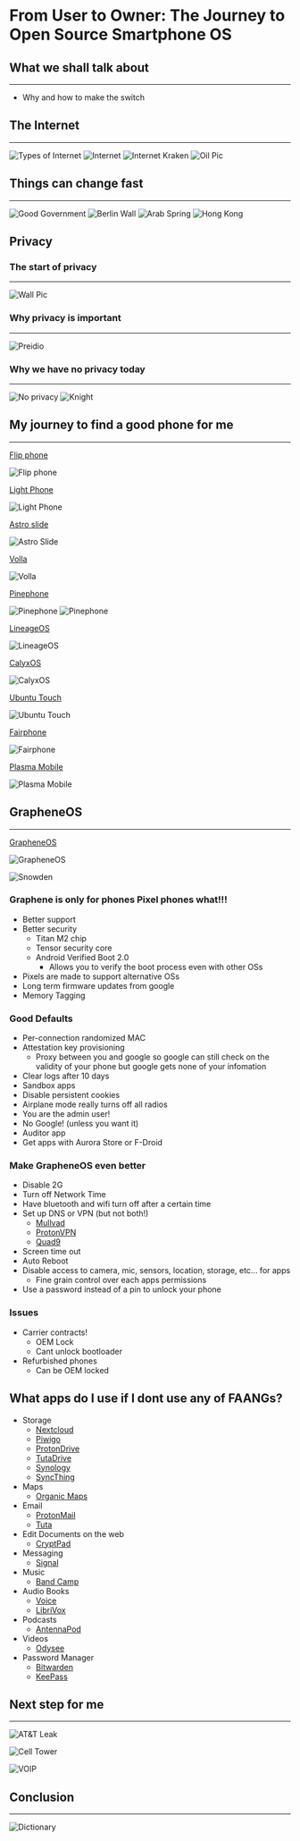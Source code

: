#  From User to Owner: The Journey to Open Source Smartphone OS

## What we shall talk about

-----------

- Why and how to make the switch

## The Internet

-----------

![Types of Internet](images/p2p-network-vs-server.jpg)
![Internet](images/internet.png)
![Internet Kraken](images/internetkraken.jpg)
![Oil Pic](images/Standard_oil_octopus_loc_color.jpg)

## Things can change fast

-----------

![Good Government](images/goodgov.jpg)
![Berlin Wall](images/berlin.jpg)
![Arab Spring](images/arabspring.jpg)
![Hong Kong](images/hongkongriots.jpg)

## Privacy

### The start of privacy

-----------

![Wall Pic](images/wall.jpg)

### Why privacy is important

-----------

![Preidio](images/Presidio-modelo2.JPG)

### Why we have no privacy today

-----------

![No privacy](images/noprivacy.jpg)
![Knight](images/knight.jpg)

## My journey to find a good phone for me

-----------

[Flip phone](https://www.hmd.com/en_us/nokia-2780-flip?sku=16WNDR11A01)

![Flip phone](images/nokia.jpg)

[Light Phone](https://www.thelightphone.com/shop/products/light-phone-ii-light-gray)

![Light Phone](images/lightphone.jpg)

[Astro slide](https://store.planetcom.co.uk/products/astro-slide)

![Astro Slide](images/astroslide.jpg)

[Volla](https://volla.online/en/volla-phone-x23/)

![Volla](images/volla.png)

[Pinephone](https://pine64.org/devices/pinephone_pro/)

![Pinephone](images/pinephone.jpg)
![Pinephone](images/pinephone1.jpg)

[LineageOS](https://lineageos.org/)

![LineageOS](images/lineageos.png)

[CalyxOS](https://calyxos.org/)

![CalyxOS](images/calyxos.png)

[Ubuntu Touch](https://ubuntu-touch.io/get-ubuntu-touch)

![Ubuntu Touch](images/ubuntutouch.png)

[Fairphone](https://shop.fairphone.com/fairphone-4)

![Fairphone](images/fairphone.jpg)

[Plasma Mobile](https://www.plasma-mobile.org/)

![Plasma Mobile](images/plasma.png)

## GrapheneOS

-----------

[GrapheneOS](https://grapheneos.org/)

![GrapheneOS](images/grapheneos.png)

![Snowden](images/snowden.png)

### Graphene is only for phones Pixel phones what!!!
- Better support
- Better security
  - Titan M2 chip
  - Tensor security core
  - Android Verified Boot 2.0
    - Allows you to verify the boot process even with other OSs
- Pixels are made to support alternative OSs
- Long term firmware updates from google
- Memory Tagging

### Good Defaults
- Per-connection randomized MAC
- Attestation key provisioning
  - Proxy between you and google so google can still check on the validity of your phone but google gets none of your infomation
- Clear logs after 10 days
- Sandbox apps
- Disable persistent cookies
- Airplane mode really turns off all radios
- You are the admin user!
- No Google! (unless you want it)
- Auditor app
- Get apps with Aurora Store or F-Droid

### Make GrapheneOS even better
- Disable 2G
- Turn off Network Time
- Have bluetooth and wifi turn off after a certain time
- Set up DNS or VPN (but not both!)
  - [Mullvad](https://mullvad.net/en/)
  - [ProtonVPN](https://proton.me/)
  - [Quad9](https://www.quad9.net/)
- Screen time out
- Auto Reboot
- Disable access to camera, mic, sensors, location, storage, etc... for apps
  - Fine grain control over each apps permissions
- Use a password instead of a pin to unlock your phone

### Issues
- Carrier contracts!
  - OEM Lock
  - Cant unlock bootloader
- Refurbished phones
  - Can be OEM locked



## What apps do I use if I dont use any of FAANGs?

- Storage
  - [Nextcloud](https://nextcloud.com/)
  - [Piwigo](https://piwigo.org/)
  - [ProtonDrive](https://proton.me/)
  - [TutaDrive](https://tuta.com/)
  - [Synology](https://www.synology.com/en-us)
  - [SyncThing](https://syncthing.net/)
- Maps
  - [Organic Maps](https://organicmaps.app/)
- Email
  - [ProtonMail](https://proton.me/)
  - [Tuta](https://tuta.com/)
- Edit Documents on the web
  - [CryptPad](https://cryptpad.fr/)
- Messaging
  - [Signal](https://signal.org/)
- Music
  - [Band Camp](https://bandcamp.com/)
- Audio Books
  - [Voice](https://f-droid.org/en/packages/de.ph1b.audiobook/)
  - [LibriVox](https://librivox.org/)
- Podcasts
  - [AntennaPod](https://antennapod.org/)
- Videos
  - [Odysee](https://odysee.com/)
- Password Manager
  - [Bitwarden](https://bitwarden.com/)
  - [KeePass](https://keepass.info/)


## Next step for me

-----------

![AT&T Leak](images/AT&TLeak.png)

![Cell Tower](images/celltower.jpg)

![VOIP](images/voip.jpg)

## Conclusion

-----------

![Dictionary](images/dictionary.jpg)
